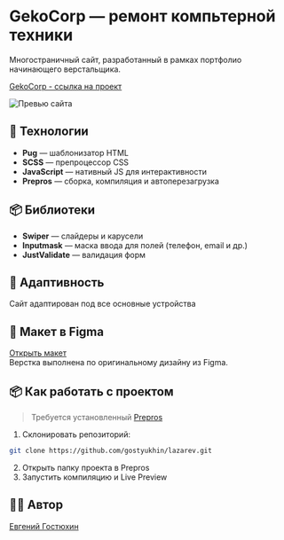 # GekoCorp — ремонт компьтерной техники

Многостраничный сайт, разработанный в рамках портфолио начинающего верстальщика.

[GekoCorp - ссылка на проект](https://gostyukhin.github.io/geko-corp/)

![Превью сайта](https://gostyukhin.github.io/geko-corp/images/preview.webp)

## 🚀 Технологии
- **Pug** — шаблонизатор HTML
- **SCSS** — препроцессор CSS
- **JavaScript** — нативный JS для интерактивности
- **Prepros** — сборка, компиляция и автоперезагрузка

## 📦 Библиотеки
- **Swiper** — слайдеры и карусели
- **Inputmask** — маска ввода для полей (телефон, email и др.)
- **JustValidate** — валидация форм

## 📱 Адаптивность
Сайт адаптирован под все основные устройства

## 🎨 Макет в Figma
[Открыть макет](https://www.figma.com/design/4lD4b5Aa6gtTo6aEIMx6lb/Site-Geko-Corp-demo--Copy-?node-id=64-2&p=f&t=G3phQRGk5NVKVGOb-0)  
Верстка выполнена по оригинальному дизайну из Figma.

## 📦 Как работать с проектом
> Требуется установленный [Prepros](https://prepros.io)

1. Склонировать репозиторий:
```bash
git clone https://github.com/gostyukhin/lazarev.git
```
2. Открыть папку проекта в Prepros
2. Запустить компиляцию и Live Preview

## 🧑‍💻 Автор
[Евгений Гостюхин](https://github.com/gostyukhin)
